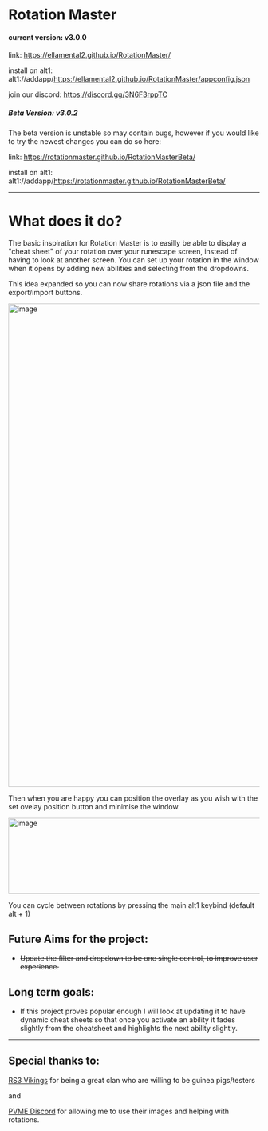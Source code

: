 # Rotation Master

#### current version: v3.0.0

link: https://ellamental2.github.io/RotationMaster/

install on alt1: alt1://addapp/https://ellamental2.github.io/RotationMaster/appconfig.json

join our discord: https://discord.gg/3N6F3rppTC

##### Beta Version: v3.0.2

The beta version is unstable so may contain bugs, however if you would like to try the newest changes you can do so here:

link: https://rotationmaster.github.io/RotationMasterBeta/

install on alt1: alt1://addapp/https://rotationmaster.github.io/RotationMasterBeta/

<hr/>

# What does it do?

The basic inspiration for Rotation Master is to easilly be able to display a "cheat sheet" of your rotation over your runescape screen, instead of having to look at another screen.
You can set up your rotation in the window when it opens by adding new abilities and selecting from the dropdowns.

This idea expanded so you can now share rotations via a json file and the export/import buttons.

<img width="1068" height="967" alt="image" src="https://github.com/user-attachments/assets/4dfc1852-9253-4c27-aa31-c89ece7a1be6" />

Then when you are happy you can position the overlay as you wish with the set ovelay position button and minimise the window.

<img width="706" height="152" alt="image" src="https://github.com/user-attachments/assets/f0505191-a147-48f9-a8e4-d7c1c29eb091" />


You can cycle between rotations by pressing the main alt1 keybind (default alt + 1)

## Future Aims for the project:
- ~~Update the filter and dropdown to be one single control, to improve user experience.~~
  
## Long term goals:
- If this project proves popular enough I will look at updating it to have dynamic cheat sheets so that once you activate an ability it fades slightly from the cheatsheet and highlights the next ability slightly.

<hr/>

## Special thanks to:

[RS3 Vikings](Discord.gg/rs3vikings) for being a great clan who are willing to be guinea pigs/testers

and

[PVME Discord](https://discord.gg/pvme) for allowing me to use their images and helping with rotations.
